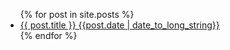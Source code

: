 <ul>
  {% for post in site.posts %}
    <li>
      <a href="{{ post.url }}">{{ post.title }} {{post.date | date_to_long_string}}</a>
    </li>
  {% endfor %}
</ul>